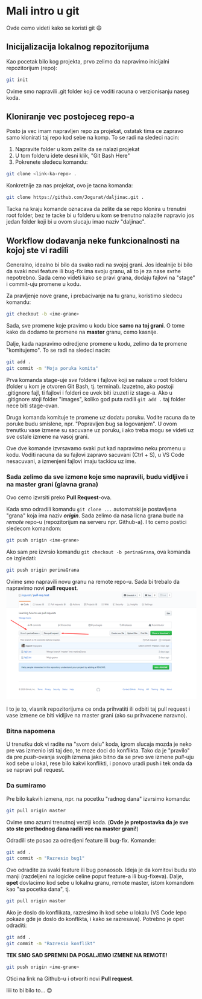 # Mali intro u git

Ovde cemo videti kako se koristi git :smile:

## Inicijalizacija lokalnog repozitorijuma

Kao pocetak bilo kog projekta, prvo zelimo da napravimo inicijalni repozitorijum (repo):

```bash
git init
```

Ovime smo napravili .git folder koji ce voditi racuna o verzionisanju naseg koda.

## Kloniranje vec postojeceg repo-a

Posto ja vec imam napravljen repo za projekat, ostatak tima ce zapravo samo klonirati taj repo kod sebe na komp. To se radi na sledeci nacin:

1. Napravite folder u kom zelite da se nalazi projekat
2. U tom folderu idete desni klik, "Git Bash Here"
3. Pokrenete sledecu komandu:

```bash
git clone <link-ka-repo> .
```

Konkretnije za nas projekat, ovo je tacna komanda:

```bash
git clone https://github.com/Jogurat/daljinac.git .
```

Tacka na kraju komande oznacava da zelite da se repo klonira u trenutni root folder, bez te tacke bi u folderu u kom se trenutno nalazite napravio jos jedan folder koji bi u ovom slucaju imao naziv "daljinac".

## Workflow dodavanja neke funkcionalnosti na kojoj ste vi radili

Generalno, idealno bi bilo da svako radi na svojoj grani. Jos idealnije bi bilo da svaki novi feature ili bug-fix ima svoju granu, ali to je za nase svrhe nepotrebno. Sada cemo videti kako se pravi grana, dodaju fajlovi na "stage" i commit-uju promene u kodu.

Za pravljenje nove grane, i prebacivanje na tu granu, koristimo sledecu komandu:

```bash
git checkout -b <ime-grane>
```

Sada, sve promene koje pravimo u kodu bice **samo na toj grani**. O tome kako da dodamo te promene na **master** granu, cemo kasnije.

Dalje, kada napravimo odredjene promene u kodu, zelimo da te promene "komitujemo". To se radi na sledeci nacin:

```bash
git add .
git commit -m "Moja poruka komita"
```

Prva komanda stage-uje _sve_ foldere i fajlove koji se nalaze u root folderu (folder u kom je otvoren Git Bash, tj. terminal). Izuzetno, ako postoji .gitignore fajl, ti fajlovi i folderi ce uvek biti izuzeti iz stage-a. Ako u .gitignore stoji folder "images", koliko god puta radili `git add .` taj folder nece biti stage-ovan.

Druga komanda komituje te promene uz dodatu poruku. Vodite racuna da te poruke budu smislene, npr. "Popravljen bug sa logovanjem". U ovom trenutku vase izmene su sacuvane uz poruku, i ako treba mogu se videti uz sve ostale izmene na vasoj grani.

Ove dve komande izvrsavamo svaki put kad napravimo neku promenu u kodu. Voditi racuna da su fajlovi zapravo sacuvani (Ctrl + S), u VS Code nesacuvani, a izmenjeni fajlovi imaju tackicu uz ime.

### Sada zelimo da sve izmene koje smo napravili, budu vidljive i na master grani (glavna grana)

Ovo cemo izvrsiti preko **Pull Request**-ova.

Kada smo odradili komandu `git clone ...` automatski je postavljena "grana" koja ima naziv **_origin_**. Sada zelimo da nasa licna grana bude na _remote_ repo-u (repozitorijum na serveru npr. Github-a). I to cemo postici sledecom komandom:

```bash
git push origin <ime-grane>
```

Ako sam pre izvrsio komandu `git checkout -b perinaGrana`, ova komanda ce izgledati:

```bash
git push origin perinaGrana
```

Ovime smo napravili novu granu na remote repo-u. Sada bi trebalo da napravimo novi **pull request**.
![pull1](images/pull1.png)

I to je to, vlasnik repozitorijuma ce onda prihvatiti ili odbiti taj pull request i vase izmene ce biti vidljive na master grani (ako su prihvacene naravno).

### Bitna napomena

U trenutku dok vi radite na "svom delu" koda, igrom slucaja mozda je neko pre vas izmenio isti taj deo, te moze doci do konflikta. Tako da je "pravilo" da pre _push_-ovanja svojih izmena jako bitno da se prvo sve izmene _pull_-uju kod sebe u lokal, rese bilo kakvi konflikti, i ponovo uradi push i tek onda da se napravi pull request.

### Da sumiramo

Pre bilo kakvih izmena, npr. na pocetku "radnog dana" izvrsimo komandu:

```bash
git pull origin master
```

Ovime smo azurni trenutnoj verziji koda. (**Ovde je pretpostavka da je sve sto ste prethodnog dana radili vec na master grani!**)

Odradili ste posao za odredjeni feature ili bug-fix. Komande:

```bash
git add .
git commit -m "Razresio bug1"
```

Ovo odradite za svaki feature ili bug ponaosob. Ideja je da komitovi budu sto manji (razdeljeni na logicke celine poput feature-a ili bug-fixeva). Dalje, **opet** dovlacimo kod sebe u lokalnu granu, remote master, istom komandom kao "sa pocetka dana", tj.

```bash
git pull origin master
```

Ako je doslo do konflikata, razresimo ih kod sebe u lokalu (VS Code lepo pokaze gde je doslo do konflikta, i kako se razresava). Potrebno je opet odraditi:

```bash
git add .
git commit -m "Razresio konflikt"
```

**TEK SMO SAD SPREMNI DA POSALJEMO IZMENE NA REMOTE!**

```bash
git push origin <ime-grane>
```

Otici na link na Github-u i otvoriti novi **Pull request**.

Iiii to bi bilo to... :relieved:
